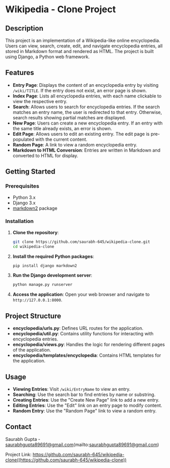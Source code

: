 # Wikipedia - Clone Project

## Description

This project is an implementation of a Wikipedia-like online encyclopedia. Users can view, search, create, edit, and navigate encyclopedia entries, all stored in Markdown format and rendered as HTML. The project is built using Django, a Python web framework.

## Features

- **Entry Page**: Displays the content of an encyclopedia entry by visiting `/wiki/TITLE`. If the entry does not exist, an error page is shown.
- **Index Page**: Lists all encyclopedia entries, with each name clickable to view the respective entry.
- **Search**: Allows users to search for encyclopedia entries. If the search matches an entry name, the user is redirected to that entry. Otherwise, search results showing partial matches are displayed.
- **New Page**: Users can create a new encyclopedia entry. If an entry with the same title already exists, an error is shown.
- **Edit Page**: Allows users to edit an existing entry. The edit page is pre-populated with the current content.
- **Random Page**: A link to view a random encyclopedia entry.
- **Markdown to HTML Conversion**: Entries are written in Markdown and converted to HTML for display.

## Getting Started

### Prerequisites

- Python 3.x
- Django 3.x
- [markdown2](https://github.com/trentm/python-markdown2) package

### Installation

1. **Clone the repository**:
    ```bash
    git clone https://github.com/saurabh-645/wikipedia-clone.git
    cd wikipedia-clone
    ```

2. **Install the required Python packages**:
    ```bash
    pip install django markdown2
    ```

3. **Run the Django development server**:
    ```bash
    python manage.py runserver
    ```

4. **Access the application**:
    Open your web browser and navigate to `http://127.0.0.1:8000`.

## Project Structure

- **encyclopedia/urls.py**: Defines URL routes for the application.
- **encyclopedia/util.py**: Contains utility functions for interacting with encyclopedia entries.
- **encyclopedia/views.py**: Handles the logic for rendering different pages of the application.
- **encyclopedia/templates/encyclopedia**: Contains HTML templates for the application.

## Usage

- **Viewing Entries**: Visit `/wiki/EntryName` to view an entry.
- **Searching**: Use the search bar to find entries by name or substring.
- **Creating Entries**: Use the "Create New Page" link to add a new entry.
- **Editing Entries**: Use the "Edit" link on an entry page to modify content.
- **Random Entry**: Use the "Random Page" link to view a random entry.

## Contact

Saurabh Gupta - saurabhgupta89691@gmail.com(mailto:saurabhgupta89691@gmail.com)

Project Link: https://github.com/saurabh-645/wikipedia-clone((https://github.com/saurabh-645/wikipedia-clone))
